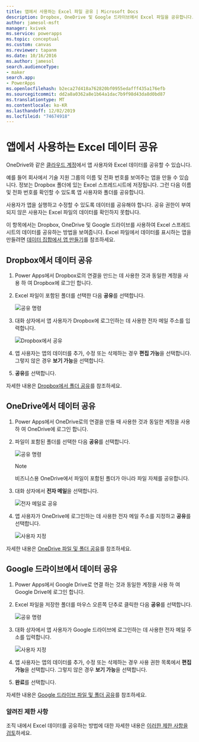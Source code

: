 ```yaml
---
title: 앱에서 사용하는 Excel 파일 공유 | Microsoft Docs
description: Dropbox, OneDrive 및 Google 드라이브에서 Excel 파일을 공유합니다. 사용자는 파일 및 폴더를 편집하고 볼 수 있습니다.
author: jamesol-msft
manager: kvivek
ms.service: powerapps
ms.topic: conceptual
ms.custom: canvas
ms.reviewer: tapanm
ms.date: 10/16/2016
ms.author: jamesol
search.audienceType:
- maker
search.app:
- PowerApps
ms.openlocfilehash: b2eca27d418a762820bf0955edafff435a176efb
ms.sourcegitcommit: dd2a8a0362a8e1b64a1dac7b9f98d43da8d0bd87
ms.translationtype: MT
ms.contentlocale: ko-KR
ms.lasthandoff: 12/02/2019
ms.locfileid: "74674918"
---
```

# <a name="share-excel-data-used-by-your-app"></a>앱에서 사용하는 Excel 데이터 공유
OneDrive와 같은 [클라우드 계정](connections/cloud-storage-blob-connections.md)에서 앱 사용자와 Excel 데이터를 공유할 수 있습니다.

예를 들어 회사에서 기술 지원 그룹의 이름 및 전화 번호를 보여주는 앱을 만들 수 있습니다. 정보는 Dropbox 폴더에 있는 Excel 스프레드시트에 저장됩니다. 그런 다음 이름 및 전화 번호를 확인할 수 있도록 앱 사용자와 폴더를 공유합니다.

사용자가 앱을 실행하고 수정할 수 있도록 데이터를 공유해야 합니다. 공유 권한이 부여되지 않은 사용자는 Excel 파일의 데이터를 확인하지 못합니다.

이 항목에서는 Dropbox, OneDrive 및 Google 드라이브를 사용하여 Excel 스프레드시트의 데이터를 공유하는 방법을 보여줍니다. Excel 파일에서 데이터를 표시하는 앱을 만들려면 [데이터 집합에서 앱 만들기](get-started-create-from-data.md)를 참조하세요.

## <a name="share-data-in-dropbox"></a>Dropbox에서 데이터 공유
1. Power Apps에서 Dropbox로의 연결을 만드는 데 사용한 것과 동일한 계정을 사용 하 여 Dropbox에 로그인 합니다.
2. Excel 파일이 포함된 폴더를 선택한 다음 **공유**를 선택합니다.  
   
    ![공유 명령](./media/share-app-data/dropbox-share.png)
3. 대화 상자에서 앱 사용자가 Dropbox에 로그인하는 데 사용한 전자 메일 주소를 입력합니다.  
   
    ![Dropbox에서 공유](./media/share-app-data/dropbox-perms.png)
4. 앱 사용자는 앱의 데이터를 추가, 수정 또는 삭제하는 경우 **편집 가능**을 선택합니다. 그렇지 않은 경우 **보기 가능**을 선택합니다.
5. **공유**를 선택합니다.

자세한 내용은 [Dropbox에서 폴더 공유](https://www.dropbox.com/en/help/19)를 참조하세요.

## <a name="share-data-in-onedrive"></a>OneDrive에서 데이터 공유
1. Power Apps에서 OneDrive로의 연결을 만들 때 사용한 것과 동일한 계정을 사용 하 여 OneDrive에 로그인 합니다.
2. 파일이 포함된 폴더를 선택한 다음 **공유**를 선택합니다.  
   
    ![공유 명령](./media/share-app-data/onedrive-share.png)
   
    > [!NOTE]
   > 비즈니스용 OneDrive에서 파일이 포함된 폴더가 아니라 파일 자체를 공유합니다.
3. 대화 상자에서 **전자 메일**을 선택합니다.
   
    ![전자 메일로 공유](./media/share-app-data/onedrive-email.png)
4. 앱 사용자가 OneDrive에 로그인하는 데 사용한 전자 메일 주소를 지정하고 **공유**를 선택합니다.  
   
    ![사용자 지정](./media/share-app-data/onedrive-perms.png)

자세한 내용은 [OneDrive 파일 및 폴더 공유](https://support.office.com/article/Share-OneDrive-files-and-folders-and-change-permissions-9fcc2f7d-de0c-4cec-93b0-a82024800c07)를 참조하세요.

## <a name="share-data-in-google-drive"></a>Google 드라이브에서 데이터 공유
1. Power Apps에서 Google Drive로 연결 하는 것과 동일한 계정을 사용 하 여 Google Drive에 로그인 합니다.
2. Excel 파일을 저장한 폴더를 마우스 오른쪽 단추로 클릭한 다음 **공유**를 선택합니다.  
   
    ![공유 명령](./media/share-app-data/googledrive-share.png)
3. 대화 상자에서 앱 사용자가 Google 드라이브에 로그인하는 데 사용한 전자 메일 주소를 입력합니다.  
   
    ![사용자 지정](./media/share-app-data/googledrive-perms.png)
4. 앱 사용자는 앱의 데이터를 추가, 수정 또는 삭제하는 경우 사용 권한 목록에서 **편집 가능**을 선택합니다. 그렇지 않은 경우 **보기 가능**을 선택합니다.
5. **완료**를 선택합니다.

자세한 내용은 [Google 드라이브 파일 및 폴더 공유](https://support.google.com/drive/answer/2494822)를 참조하세요.

### <a name="known-limitations"></a>알려진 제한 사항
조직 내에서 Excel 데이터를 공유하는 방법에 대한 자세한 내용은 [이러한 제한 사항을 검토](connections/cloud-storage-blob-connections.md#known-limitations)하세요.

